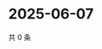# 2025-06-07

共 0 条

<!-- BEGIN ZHIHUQUESTIONS -->
<!-- 最后更新时间 Sat Jun 07 2025 06:11:03 GMT+0800 (China Standard Time) -->

<!-- END ZHIHUQUESTIONS -->
